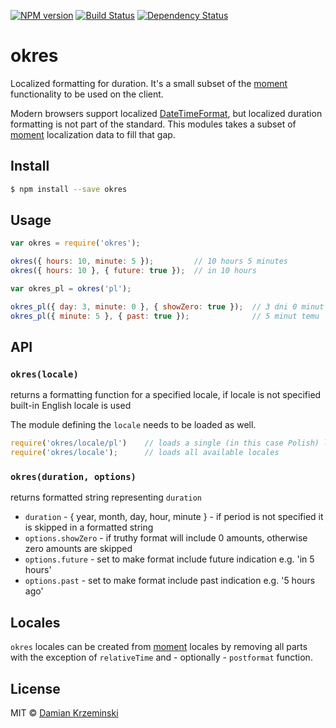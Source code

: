 [![NPM version][npm-image]][npm-url]
[![Build Status][build-image]][build-url]
[![Dependency Status][deps-image]][deps-url]

# okres

Localized formatting for duration. It's a small subset of the [moment] functionality to be used on
the client.

Modern browsers support localized [DateTimeFormat], but localized duration formatting is not part of
the standard. This modules takes a subset of [moment] localization data to fill that gap.

## Install

```sh
$ npm install --save okres
```

## Usage

```js
var okres = require('okres');

okres({ hours: 10, minute: 5 });         // 10 hours 5 minutes
okres({ hours: 10 }, { future: true });  // in 10 hours

var okres_pl = okres('pl');

okres_pl({ day: 3, minute: 0 }, { showZero: true });  // 3 dni 0 minut
okres_pl({ minute: 5 }, { past: true });              // 5 minut temu

```

## API

### `okres(locale)`

returns a formatting function for a specified locale, if locale is not specified built-in English
locale is used

The module defining the `locale` needs to be loaded as well.

```js
require('okres/locale/pl')    // loads a single (in this case Polish) locale
require('okres/locale');      // loads all available locales
```

### `okres(duration, options)`

returns formatted string representing `duration`

- `duration` - { year, month, day, hour, minute } - if period is not specified it is skipped in
  a formatted string
- `options.showZero` - if truthy format will include 0 amounts, otherwise zero amounts are skipped
- `options.future` - set to make format include future indication e.g. 'in 5 hours'
- `options.past` - set to make format include past indication e.g. '5 hours ago'

## Locales

`okres` locales can be created from [moment] locales by removing all parts with the exception of
`relativeTime` and - optionally - `postformat` function.

## License

MIT © [Damian Krzeminski](https://pirxpilot.me)

[moment]: http://momentjs.com/
[DateTimeFormat]: https://developer.mozilla.org/en-US/docs/Web/JavaScript/Reference/Global_Objects/DateTimeFormat

[npm-image]: https://img.shields.io/npm/v/okres
[npm-url]: https://npmjs.org/package/okres

[build-url]: https://github.com/pirxpilot/okres/actions/workflows/check.yaml
[build-image]: https://img.shields.io/github/actions/workflow/status/pirxpilot/okres/check.yaml?branch=main

[deps-image]: https://img.shields.io/librariesio/release/npm/okres
[deps-url]: https://libraries.io/npm/okres
